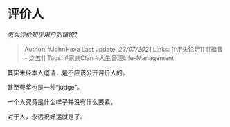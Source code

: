 # 评价人
*怎么评价知乎用户刘镇锐?*

> Author: #JohnHexa
Last update: *23/07/2021* 
Links: [[评头论足]] [[福音 - 之五]]
Tags: #家族Clan #人生管理Life-Management 

 
其实未经本人邀请，是不应该公开评价人的。

甚至夸奖也是一种“judge”。

一个人究竟是什么样子并没有什么要紧。

对于人，永远祝好运就是了。



